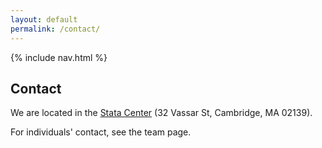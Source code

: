 ```yaml
---
layout: default
permalink: /contact/
---
```


{% include nav.html %}

## Contact

We are located in the [Stata Center](https://www.csail.mit.edu/about/stata-center) (32 Vassar St, Cambridge, MA 02139). 

For individuals' contact, see the team page. 


